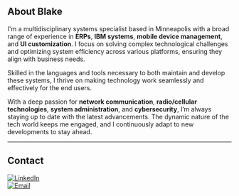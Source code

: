 ## About Blake

I'm a multidisciplinary systems specialist based in Minneapolis with a broad range of experience in **ERPs**, **IBM systems**, **mobile device management**, and **UI customization**. I focus on solving complex technological challenges and optimizing system efficiency across various platforms, ensuring they align with business needs.

Skilled in the languages and tools necessary to both maintain and develop these systems, I thrive on making technology work seamlessly and effectively for the end users. 

With a deep passion for **network communication**, **radio/cellular technologies**, **system administration**, and **cybersecurity**, I’m always staying up to date with the latest advancements. The dynamic nature of the tech world keeps me engaged, and I continuously adapt to new developments to stay ahead.

---

## Contact

[![LinkedIn](https://img.shields.io/badge/LinkedIn-Profile-blue?style=flat&logo=linkedin)](https://www.linkedin.com/in/blakegrachek)
<br>
<a href="mailto:b.m.grachek@gmail.com">
    <img src="https://img.shields.io/badge/Email-b.m.grachek@gmail.com-blue?style=flat&logo=gmail&logoColor=white" alt="Email" />
</a>
